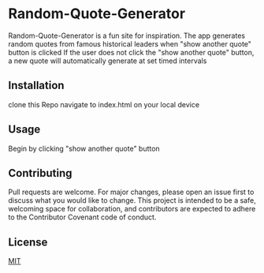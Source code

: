 # Random-Quote-Generator

Random-Quote-Generator is a fun site for inspiration. The app generates random quotes from famous historical leaders when "show another quote" button is clicked 
If the user does not click the "show another quote" button, a new quote will automatically generate at set timed intervals 

## Installation

clone this Repo
navigate to index.html on your local device 

## Usage

Begin by clicking "show another quote" button

## Contributing
Pull requests are welcome. For major changes, please open an issue first to discuss what you would like to change.
This project is intended to be a safe, welcoming space for collaboration, and contributors are expected to adhere to the Contributor Covenant code of conduct.


## License
[MIT](https://choosealicense.com/licenses/mit/)
